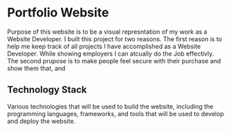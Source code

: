 # Portfolio Website

Purpose of this  website is to be a visual represntation of my work as a Website Developer. I built this project for two reasons. The first reason is to help me keep track of all projects I have accomplished as a Website Developer. While showing employers I can atcually do the Job effectivly. The second prupose is to make people feel secure with their purchase and show them that, and


## Technology Stack
Various technologies that will be used to build the website, including the programming languages, frameworks, and tools that will be used to develop and deploy the website.
